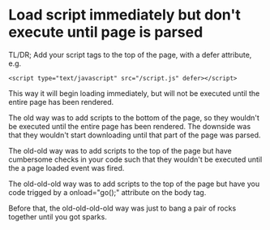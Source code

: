﻿# Load script immediately but don't execute until page is parsed

TL/DR; Add your script tags to the top of the page, with a defer attribute, e.g.

	<script type="text/javascript" src="/script.js" defer></script>

This way it will begin loading immediately, but will not be executed until the entire page has been rendered.

The old way was to add scripts to the bottom of the page, so they wouldn't be executed until the entire page has been rendered. The downside was that they wouldn't start downloading until that part of the page was parsed.

The old-old way was to add scripts to the top of the page but have cumbersome checks in your code such that they wouldn't be executed until the a page loaded event was fired.

The old-old-old way was to add scripts to the top of the page but have you code trigged by a onload="go();" attribute on the body tag.

Before that, the old-old-old-old way was just to bang a pair of rocks together until you got sparks.
